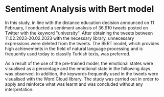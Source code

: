 # Sentiment Analysis with Bert model
In this study, in line with the distance education decision announced on 11 February, I conducted a sentiment analysis of 36,910 tweets posted on Twitter with the keyword "university".
After obtaining the tweets between 11.02.2023-20.02.2023 with the necessary library, unnecessary expressions were deleted from the tweets.
The BERT model, which provides high achievements in the field of natural language processing and is frequently used today to classify Turkish texts, was preferred.

As a result of the use of the pre-trained model, the emotional states were visualised as a percentage and the emotional state in the following days was observed. 
In addition, the keywords frequently used in the tweets were visualised with the Word Cloud library.
The study was carried out in order to apply and reinforce what was learnt and was concluded without any interpretation.

